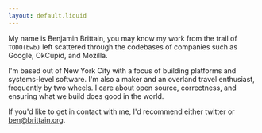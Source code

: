```yaml
---
layout: default.liquid
---
```


My name is Benjamin Brittain, you may know my work from the trail of `TODO(bwb)` left scattered through the codebases of companies such as Google, OkCupid, and Mozilla.

I'm based out of New York City with a focus of building platforms and systems-level software. I'm also a maker and an overland travel enthusiast, frequently by two wheels. I care about open source, correctness, and ensuring what we build does good in the world.

If you'd like to get in contact with me, I'd recommend either twitter or <a href="mailto:ben@brittain.org">ben@brittain.org</a>.
